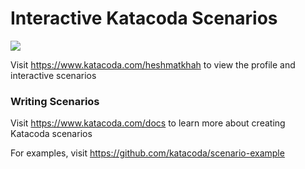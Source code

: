 # Interactive Katacoda Scenarios

[![](http://shields.katacoda.com/katacoda/heshmatkhah/count.svg)](https://www.katacoda.com/heshmatkhah "Get your profile on Katacoda.com")

Visit https://www.katacoda.com/heshmatkhah to view the profile and interactive scenarios

### Writing Scenarios
Visit https://www.katacoda.com/docs to learn more about creating Katacoda scenarios

For examples, visit https://github.com/katacoda/scenario-example
